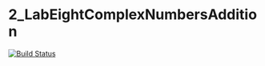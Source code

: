 # 2_LabEightComplexNumbersAddition

[![Build Status](https://travis-ci.org/DianaHismatullina/2_LabEightComplexNumbersAddition.svg?branch=master)](https://travis-ci.org/DianaHismatullina/2_LabEightComplexNumbersAddition)
